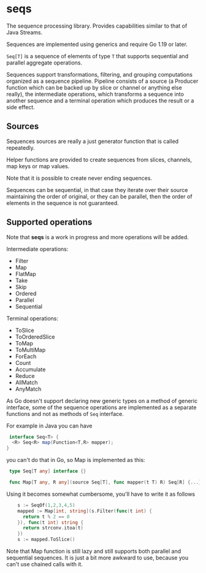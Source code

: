 # seqs

The sequence processing library. Provides capabilities similar to that of Java Streams.

Sequences are implemented using generics and require Go 1.19 or later.

`Seq[T]` is a sequence of elements of type `T` that supports sequential and parallel aggregate operations.

Sequences support transformations, filtering, and grouping computations organized as a sequence pipeline. Pipeline 
consists of a source (a Producer function which can be backed up by slice or channel or anything else really), 
the intermediate operations, which transforms a sequence into another sequence and a terminal operation which 
produces the result or a side effect.

## Sources

Sequences sources are really a just generator function that is called repeatedly.

Helper functions are provided to create sequences from slices, channels, map keys or map values.

Note that it is possible to create never ending sequences.

Sequences can be sequential, in that case they iterate over their source maintaining the order of original, or
they can be parallel, then the order of elements in the sequence is not guaranteed.
                            
## Supported operations

Note that **seqs** is a work in progress and more operations will be added.

Intermediate operations:
 - Filter
 - Map
 - FlatMap
 - Take
 - Skip
 - Ordered
 - Parallel
 - Sequential

Terminal operations:
 - ToSlice
 - ToOrderedSlice
 - ToMap
 - ToMultiMap
 - ForEach
 - Count
 - Accumulate
 - Reduce
 - AllMatch
 - AnyMatch


As Go doesn't support declaring new generic types on a method of generic interface, some of the sequence
operations are implemented as a separate functions and not as methods of `Seq` interface. 

For example in Java you can have 
```java
 interface Seq<T> {
  <R> Seq<R> map(Function<T,R> mapper);
}
```
you can't do that in Go, so Map is implemented as this:
```go
 type Seq[T any] interface {}

 func Map[T any, R any](source Seq[T], func mapper(t T) R) Seq[R] {...}
```
Using it becomes somewhat cumbersome, you'll have to write it as follows
```go
    s := SeqOf(1,2,3,4,5)
    mapped := Map[int, string](s.Filter(func(t int) {
      return t % 2 == 0
    }), func(t int) string {
      return strconv.itoa(t)
    })
	s := mapped.ToSlice()
```

Note that Map function is still lazy and still supports both parallel and sequential sequences. It is just a bit more
awkward to use, because you can't use chained calls with it.
